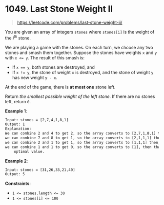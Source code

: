 # 1049. Last Stone Weight II

> <https://leetcode.com/problems/last-stone-weight-ii/>

You are given an array of integers `stones` where `stones[i]` is the weight of
the $i^{th}$ stone.

We are playing a game with the stones. On each turn, we choose any two stones
and smash them together. Suppose the stones have weights `x` and `y` with
`x <= y`. The result of this smash is:

- If `x == y`, both stones are destroyed, and
- If `x != y`, the stone of weight `x` is destroyed, and the stone of weight
  `y` has new weight `y - x`.

At the end of the game, there is **at most one** stone left.

Return *the smallest possible weight of the left stone*. If there are no stones
left, return `0`.

**Example 1**:

```txt
Input: stones = [2,7,4,1,8,1]
Output: 1
Explanation:
We can combine 2 and 4 to get 2, so the array converts to [2,7,1,8,1] then,
we can combine 7 and 8 to get 1, so the array converts to [2,1,1,1] then,
we can combine 2 and 1 to get 1, so the array converts to [1,1,1] then,
we can combine 1 and 1 to get 0, so the array converts to [1], then that's the
    optimal value.
```

**Example 2**:

```txt
Input: stones = [31,26,33,21,40]
Output: 5
```

**Constraints**:

- `1 <= stones.length <= 30`
- `1 <= stones[i] <= 100`
